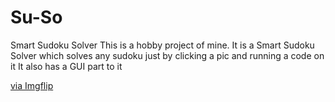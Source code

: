 # Su-So
Smart Sudoku Solver
This is a hobby project of mine.
It is a Smart Sudoku Solver which solves any sudoku just by clicking a pic and running a code on it 
It also has a GUI part to it

<a href="https://imgflip.com/gif/3y4tn6">via Imgflip</a></p></div>
